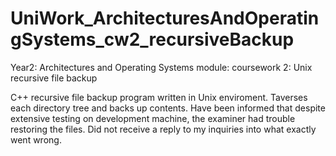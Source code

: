 # UniWork_ArchitecturesAndOperatingSystems_cw2_recursiveBackup
Year2: Architectures and Operating Systems module: coursework 2: Unix recursive file backup

C++ recursive file backup program written in Unix enviroment.
Taverses each directory tree and backs up contents.
Have been informed that despite extensive testing on development machine, the examiner had trouble restoring the files. 
Did not receive a reply to my inquiries into what exactly went wrong.
